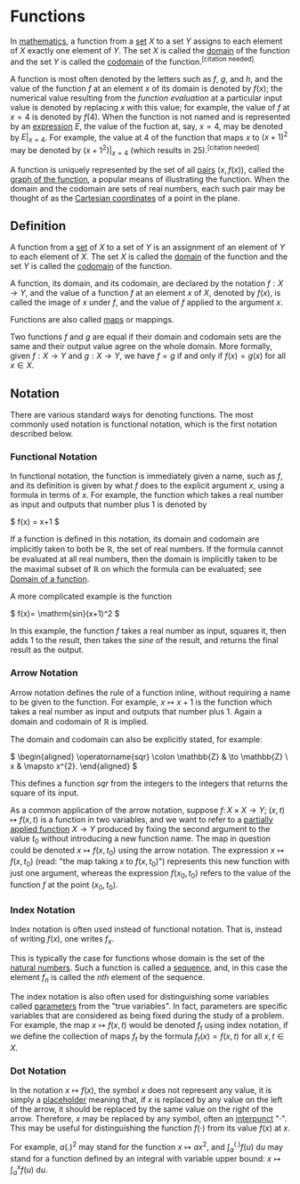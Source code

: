 # Functions

In [mathematics](https://en.wikipedia.org/wiki/Mathematics), a function from a [set](https://en.wikipedia.org/wiki/Set_(mathematics)) $X$ to a set $Y$ assigns to each element of $X$ exactly one element of $Y$. The set $X$ is called the [domain](https://en.wikipedia.org/wiki/Domain_of_a_function) of the function and the set $Y$ is called the [codomain](https://en.wikipedia.org/wiki/Codomain) of the $\mathrm{function.}^\mathrm{[citation\ needed]}$

A function is most often denoted by the letters such as $f$, $g$, and $h$, and the value of the function $f$ at an element $x$ of its domain is denoted by $f(x)$; the numerical value resulting from the _function evaluation_ at a particular input value is denoted by replacing $x$ with this value; for example, the value of $f$ at $x=4$ is denoted by $f(4)$. When the function is not named and is represented by an [expression](https://en.wikipedia.org/wiki/Expression_(mathematics)) $E$, the value of the fuction at, say, $x=4$, may be denoted by $E\vert_{x=4}$. For example, the value at $4$ of the function that maps $x$ to $(x+1)^2$ may be denoted by $(x+1^2)\vert_{x=4}$ $\mathrm{(which\ results\ in\ 25).}^\mathrm{[citation\ needed]}$

A function is uniquely represented by the set of all [pairs](https://en.wikipedia.org/wiki/Pair_(mathematics)) $(x, f(x))$, called the [graph of the function](https://en.wikipedia.org/wiki/Graph_of_a_function), a popular means of illustrating the function. When the domain and the codomain are sets of real numbers, each such pair may be thought of as the [Cartesian coordinates](https://en.wikipedia.org/wiki/Cartesian_coordinates) of a point in the plane.

## Definition

A function from a [set](https://en.wikipedia.org/wiki/Set_(mathematics)) of $X$ to a set of $Y$ is an assignment of an element of $Y$ to each element of $X$. The set $X$ is called the [domain](https://en.wikipedia.org/wiki/Domain_of_a_function) of the function and the set $Y$ is called the [codomain](https://en.wikipedia.org/wiki/Codomain) of the function.

A function, its domain, and its codomain, are declared by the notation $f:X \to Y$, and the value of a function $f$ at an element $x$ of $X$, denoted by $f(x)$, is called the image of $x$ under $f$, and the value of $f$ applied to the argument $x$.

Functions are also called [maps](https://en.wikipedia.org/wiki/Map_(mathematics)) or mappings.

Two functions $f$ and $g$ are equal if their domain and codomain sets are the same and their output value agree on the whole domain. More formally, given $f:X \to Y$ and $g:X \to Y$, we have $f = g$ if and only if $f(x)=g(x)$ for all $x \in X$.

## Notation

There are various standard ways for denoting functions. The most commonly used notation is functional notation, which is the first notation described below.

### __Functional Notation__

In functional notation, the function is immediately given a name, such as $f$, and its definition is given by what $f$ does to the explicit argument $x$, using a formula in terms of $x$. For example, the function which takes a real number as input and outputs that number plus $1$ is denoted by

$
f(x) = x+1
$

If a function is defined in this notation, its domain and codomain are implicitly taken to both be $\mathbb{R}$, the set of real numbers. If the formula cannot be evaluated at all real numbers, then the domain is implicitly taken to be the maximal subset of $\mathbb{R}$ on which the formula can be evaluated; see [Domain of a function](https://en.wikipedia.org/wiki/Domain_of_a_function).

A more complicated example is the function

$
f(x)= \mathrm{sin}(x+1)^2
$

In this example, the function $f$ takes a real number as input, squares it, then adds $1$ to the result, then takes the $sine$ of the result, and returns the final result as the output.

### __Arrow Notation__

Arrow notation defines the rule of a function inline, without requiring a name to be given to the function. For example, $x \mapsto x+1$ is the function which takes a real number as input and outputs that number plus $1$. Again a domain and codomain of $\mathbb{R}$ is implied.

The domain and codomain can also be explicitly stated, for example:

$
\begin{aligned}
\operatorname{sqr} \colon \mathbb{Z} & \to \mathbb{Z} \\
x & \mapsto x^{2}.
\end{aligned}
$

This defines a function $sqr$ from the integers to the integers that returns the square of its input.

As a common application of the arrow notation, suppose $f \colon X \times X \to Y; \;(x,t) \mapsto f(x,t)$ is a function in two variables, and we want to refer to a [partially applied function](https://en.wikipedia.org/wiki/Partial_application) $X \to Y$ produced by fixing the second argument to the value $t_{0}$ without introducing a new function name. The map in question could be denoted $x \mapsto f(x,t_{0})$ using the arrow notation. The expression $x \mapsto f(x,t_{0})$ (read: "the map taking $x$ to $f(x, t_{0})$") represents this new function with just one argument, whereas the expression $f(x_{0}, t_{0})$ refers to the value of the function $f$ at the point $(x_{0}, t_{0})$.

### __Index Notation__

Index notation is often used instead of functional notation. That is, instead of writing $f(x)$, one writes $f_{x}$.

This is typically the case for functions whose domain is the set of the [natural numbers](https://en.wikipedia.org/wiki/Natural_number). Such a function is called a [sequence](https://en.wikipedia.org/wiki/Sequence_(mathematics)), and, in this case the element $f_{n}$ is called the $nth$ element of the sequence.

The index notation is also often used for distinguishing some variables called [parameters](https://en.wikipedia.org/wiki/Parameter) from the "true variables". In fact, parameters are specific variables that are considered as being fixed during the study of a problem. For example, the map $x \mapsto f(x,t)$ would be denoted $f_{t}$ using index notation, if we define the collection of maps $f_{t}$ by the formula $f_{t}(x)=f(x, t)$ for all $x, t \in X$.

### __Dot Notation__

In the notation $x \mapsto f(x)$, the symbol $x$ does not represent any value, it is simply a [placeholder](https://en.wikipedia.org/wiki/Placeholder_name) meaning that, if $x$ is replaced by any value on the left of the arrow, it should be replaced by the same value on the right of the arrow. Therefore, $x$ may be replaced by any symbol, often an [interpunct](https://en.wikipedia.org/wiki/Interpunct) "$⋅$". This may be useful for distinguishing the function $f(⋅)$ from its value $f(x)$ at $x$.

For example, $a(.)^2$ may stand for the function $x \mapsto ax^2$, and $\int_a^\mathrm{(.)} f(u) \: \mathrm{d}u$ may stand for a function defined by an integral with variable upper bound: $x \mapsto \int_a^x f(u) \: \mathrm{d}u$.